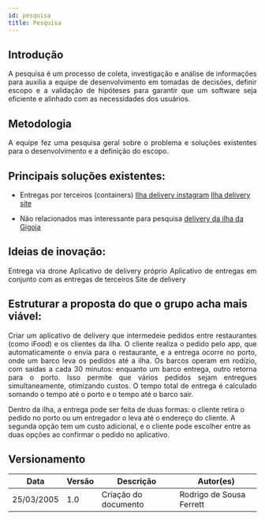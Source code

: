 ```yaml
---
id: pesquisa
title: Pesquisa
---
```


## Introdução

<p align = "justify">
A pesquisa é um processo de coleta, investigação e análise de informações para auxilia a equipe de desenvolvimento em tomadas de decisões, definir escopo e a validação de hipóteses para garantir que um software seja eficiente e alinhado com as necessidades dos usuários.
</p>

## Metodologia

<p align = "justify">
A equipe fez uma pesquisa geral sobre o problema e soluções existentes para o desenvolvimento e a definição do escopo.
</p>

## Principais soluções existentes:

- Entregas por terceiros (containers)
[Ilha delivery instagram](https://www.instagram.com/ilha_delivery?igsh=MXQwZDlhOGdtdTQ2)
[Ilha delivery site](https://deliveryilha.com.br/)

- Não relacionados mas interessante para pesquisa
[delivery da ilha da Gigoia](https://www.oquefazernagigoia.com/delivery-ilha-da-gigoia)

## Ideias de inovação:
<p align = "justify">
Entrega via drone
Aplicativo de delivery próprio
Aplicativo de entregas em conjunto com as entregas de terceiros
Site de delivery
</p>

## Estruturar a proposta do que o grupo acha mais viável:
<p align = "justify">
Criar um aplicativo de delivery que intermedeie pedidos entre restaurantes (como iFood) e os clientes da ilha. O cliente realiza o pedido pelo app, que automaticamente o envia para o restaurante, e a entrega ocorre no porto, onde um barco leva os pedidos até a ilha. Os barcos operam em rodízio, com saídas a cada 30 minutos: enquanto um barco entrega, outro retorna para o porto. Isso permite que vários pedidos sejam entregues simultaneamente, otimizando custos. O tempo total de entrega é calculado somando o tempo até o porto e o tempo até o barco sair.

Dentro da ilha, a entrega pode ser feita de duas formas: o cliente retira o pedido no porto ou um entregador o leva até o endereço do cliente. A segunda opção tem um custo adicional, e o cliente pode escolher entre as duas opções ao confirmar o pedido no aplicativo.
</p>


## Versionamento
| Data | Versão | Descrição | Autor(es) |
| -- | -- | -- | -- |
| 25/03/2005 | 1.0 | Criação do documento | Rodrigo de Sousa Ferrett |